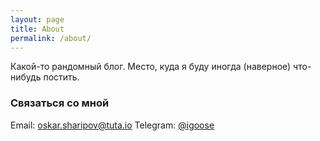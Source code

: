 ```yaml
---
layout: page
title: About
permalink: /about/
---
```


Какой-то рандомный блог.
Место, куда я буду иногда (наверное) что-нибудь постить.

### Связаться со мной
Email: [oskar.sharipov@tuta.io](mailto:oskar.sharipov@tuta.io)
Telegram: [@igoose](https://t.me/igoose)
